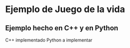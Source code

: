 # Ejemplo de Juego de la vida

## Ejemplo hecho en C++ y en Python

C++ implementado
Python a implementar